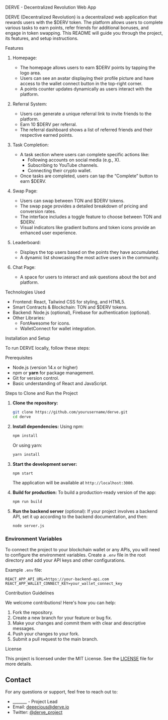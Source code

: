 

DERVE - Decentralized Revolution Web App

DERVE (Decentralized Revolution) is a decentralized web application that rewards users with the $DERV token. The platform allows users to complete various tasks to earn points, refer friends for additional bonuses, and engage in token swapping. This README will guide you through the project, its features, and setup instructions.

Features
1. Homepage:
   - The homepage allows users to earn $DERV points by tapping the logo area. 
   - Users can see an avatar displaying their profile picture and have access to the wallet connect button in the top-right corner.
   - A points counter updates dynamically as users interact with the platform.

2. Referral System:
   - Users can generate a unique referral link to invite friends to the platform.
   - Earn 10 $DERV per referral.
   - The referral dashboard shows a list of referred friends and their respective earned points.

3. Task Completion:
   - A task section where users can complete specific actions like:
     - Following accounts on social media (e.g., X).
     - Subscribing to YouTube channels.
     - Connecting their crypto wallet.
   - Once tasks are completed, users can tap the “Complete” button to earn $DERV.

4. Swap Page:
   - Users can swap between TON and $DERV tokens.
   - The swap page provides a detailed breakdown of pricing and conversion rates.
   - The interface includes a toggle feature to choose between TON and $DERV.
   - Visual indicators like gradient buttons and token icons provide an enhanced user experience.

5. Leaderboard:
   - Displays the top users based on the points they have accumulated.
   - A dynamic list showcasing the most active users in the community.

6. Chat Page:
   - A space for users to interact and ask questions about the bot and platform.

 Technologies Used
- Frontend: React, Tailwind CSS for styling, and HTML5.
- Smart Contracts & Blockchain: TON and $DERV tokens.
- Backend: Node.js (optional), Firebase for authentication (optional).
- Other Libraries:
  - FontAwesome for icons.
  - WalletConnect for wallet integration.

 Installation and Setup

To run DERVE locally, follow these steps:

 Prerequisites
- Node.js (version 14.x or higher)
- npm or **yarn** for package management.
- Git for version control.
- Basic understanding of React and JavaScript.

Steps to Clone and Run the Project

1. **Clone the repository:**
   ```bash
   git clone https://github.com/yourusername/derve.git
   cd derve
   ```

2. **Install dependencies:**
   Using npm:
   ```bash
   npm install
   ```

   Or using yarn:
   ```bash
   yarn install
   ```

3. **Start the development server:**
   ```bash
   npm start
   ```
   The application will be available at `http://localhost:3000`.

4. **Build for production:**
   To build a production-ready version of the app:
   ```bash
   npm run build
   ```

5. **Run the backend server** (optional):
   If your project involves a backend API, set it up according to the backend documentation, and then:
   ```bash
   node server.js
   ```

### Environment Variables

To connect the project to your blockchain wallet or any APIs, you will need to configure the environment variables. Create a `.env` file in the root directory and add your API keys and other configurations.

Example `.env` file:
```
REACT_APP_API_URL=https://your-backend-api.com
REACT_APP_WALLET_CONNECT_KEY=your_wallet_connect_key
```

 Contribution Guidelines

We welcome contributions! Here's how you can help:

1. Fork the repository.
2. Create a new branch for your feature or bug fix.
3. Make your changes and commit them with clear and descriptive messages.
4. Push your changes to your fork.
5. Submit a pull request to the main branch.

 License

This project is licensed under the MIT License. See the [LICENSE](LICENSE) file for more details.

## Contact

For any questions or support, feel free to reach out to:

- _______ - Project Lead  
- Email: deeecious@derve.io
- Twitter: [@derve_project](https://twitter.com/derve_project)

